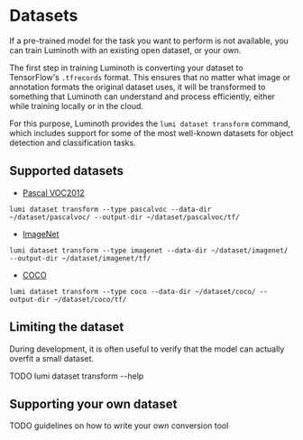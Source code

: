 # Datasets

If a pre-trained model for the task you want to perform is not available, you can train Luminoth with an existing open dataset, or your own.

The first step in training Luminoth is converting your dataset to TensorFlow's `.tfrecords` format. This ensures that no matter what image or annotation formats the original dataset uses, it will be transformed to something that Luminoth can understand and process efficiently, either while training locally or in the cloud.

For this purpose, Luminoth provides the `lumi dataset transform` command, which includes support for some of the most well-known datasets for object detection and classification tasks.

## Supported datasets

- [Pascal VOC2012](http://host.robots.ox.ac.uk:8080/pascal/VOC/voc2012/index.html)

```
lumi dataset transform --type pascalvoc --data-dir ~/dataset/pascalvoc/ --output-dir ~/dataset/pascalvoc/tf/
```

- [ImageNet](http://image-net.org/download)

```
lumi dataset transform --type imagenet --data-dir ~/dataset/imagenet/ --output-dir ~/dataset/imagenet/tf/
```

- [COCO](http://mscoco.org/dataset/#download)

```
lumi dataset transform --type coco --data-dir ~/dataset/coco/ --output-dir ~/dataset/coco/tf/
```

## Limiting the dataset
During development, it is often useful to verify that the model can actually overfit a small dataset.

TODO lumi dataset transform --help

## Supporting your own dataset
TODO guidelines on how to write your own conversion tool
